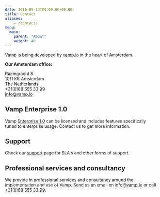 ```yaml
---
date: 2016-09-13T09:00:00+00:00
title: Contact
aliases:
    - /contact/
menu:
  main:
    parent: "About"
    weight: 40
---
```


Vamp is being developed by [vamp.io](/about/) in the heart of Amsterdam.

**Our Amsterdam office:**

Raamgracht 8  
1011 KK Amsterdam  
The Netherlands  
+31(0)88 555 33 99  
[info@vamp.io](mailto:info@vamp.io)


## Vamp Enterprise 1.0
Vamp [Enterprise 1.0](/product/enterprise-edition/) can be licensed and includes features specifically tuned to enterprise usage. Contact us to get more information.

##  Support
Check our [support](/support/) page for SLA's and other forms of support.

## Professional services and consultancy
We provide in professional services and consultancy around the implementation and use of Vamp. Send us an email on [info@vamp.io](mailto:info@vamp.io) or call +31(0)88 555 33 99.

